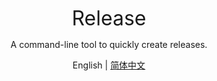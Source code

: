 <p align='center'><font size='6'>Release</font></p>

<p align='center'>A command-line tool to quickly create releases.</p>

<p align='center'>English | <a href='./README.zh-CN.md'>简体中文</a></p>
